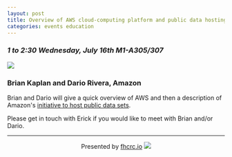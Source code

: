```yaml
---
layout: post
title: Overview of AWS cloud-computing platform and public data hosting initiative
categories: events education
---
```


### *1 to 2:30 Wednesday, July 16th M1-A305/307*

![](https://images-na.ssl-images-amazon.com/images/G/01/webservices/en/aws_logo_v3._V176024832_.gif)

### Brian Kaplan and Dario Rivera, Amazon


Brian and Dario will give a quick overview of AWS and then a description of Amazon's [initiative to host public data sets](http://aws.amazon.com/publicdatasets/).

Please get in touch with Erick if you would like to meet with Brian and/or Dario.

---

<div style="text-align:center">
Presented by <a href="http://fhcrc.io">fhcrc.io</a>
<img src="http://fhcrc.io/public/logo-50px.png" style="margin-left: auto; margin-right: auto;"/>
</div>
